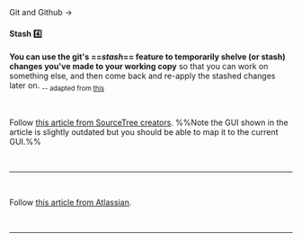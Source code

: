 <link rel="stylesheet" href="{{baseUrl}}/css/textbook.css">

<div class="website-content">

<div id="path">Git and Github &rarr; </div>

<div id="title">

#### Stash :four:

</div>

<div id="body">

**You can use the git's ==_stash_== feature to temporarily shelve (or stash) changes you've made to your working copy** so that you can work on something else, and then come back and re-apply the stashed changes later on. <sub>-- adapted from [this](https://www.atlassian.com/git/tutorials/git-stash)</sub>

<tabs> 
  <tab header="Source Tree">

Follow [this article from SourceTree creators](https://confluence.atlassian.com/sourcetreekb/stash-a-file-with-sourcetree-785332122.html). %%Note the GUI shown in the article is slightly outdated but you should be able to map it to the current GUI.%% 

  <hr></tab>
  <tab header="CLI">

Follow [this article from Atlassian](https://www.atlassian.com/git/tutorials/git-stash).

  <hr></tab>
</tabs>

</div>

<div id="extras">
<div>

</div>
